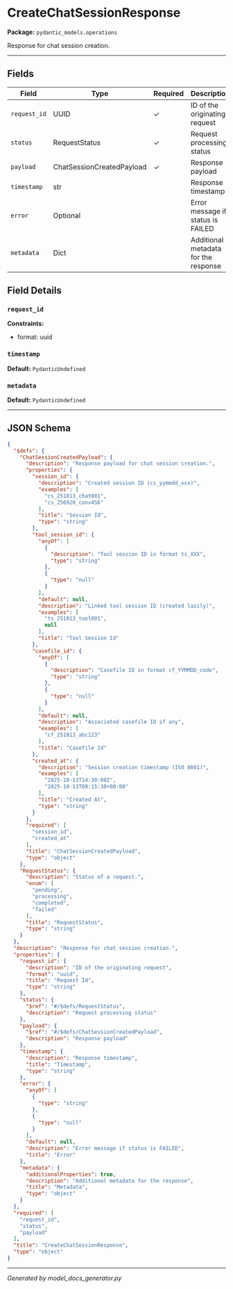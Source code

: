 # CreateChatSessionResponse

**Package:** `pydantic_models.operations`

Response for chat session creation.

---

## Fields

| Field | Type | Required | Description |
|-------|------|----------|-------------|
| `request_id` | UUID | ✓ | ID of the originating request |
| `status` | RequestStatus | ✓ | Request processing status |
| `payload` | ChatSessionCreatedPayload | ✓ | Response payload |
| `timestamp` | str |  | Response timestamp |
| `error` | Optional |  | Error message if status is FAILED |
| `metadata` | Dict |  | Additional metadata for the response |

## Field Details

### `request_id`

**Constraints:**
- format: uuid

### `timestamp`

**Default:** `PydanticUndefined`

### `metadata`

**Default:** `PydanticUndefined`

---

## JSON Schema

```json
{
  "$defs": {
    "ChatSessionCreatedPayload": {
      "description": "Response payload for chat session creation.",
      "properties": {
        "session_id": {
          "description": "Created session ID (cs_yymmdd_xxx)",
          "examples": [
            "cs_251013_chat001",
            "cs_250920_conv456"
          ],
          "title": "Session Id",
          "type": "string"
        },
        "tool_session_id": {
          "anyOf": [
            {
              "description": "Tool session ID in format ts_XXX",
              "type": "string"
            },
            {
              "type": "null"
            }
          ],
          "default": null,
          "description": "Linked tool session ID (created lazily)",
          "examples": [
            "ts_251013_tool001",
            null
          ],
          "title": "Tool Session Id"
        },
        "casefile_id": {
          "anyOf": [
            {
              "description": "Casefile ID in format cf_YYMMDD_code",
              "type": "string"
            },
            {
              "type": "null"
            }
          ],
          "default": null,
          "description": "Associated casefile ID if any",
          "examples": [
            "cf_251013_abc123"
          ],
          "title": "Casefile Id"
        },
        "created_at": {
          "description": "Session creation timestamp (ISO 8601)",
          "examples": [
            "2025-10-13T14:30:00Z",
            "2025-10-13T09:15:30+00:00"
          ],
          "title": "Created At",
          "type": "string"
        }
      },
      "required": [
        "session_id",
        "created_at"
      ],
      "title": "ChatSessionCreatedPayload",
      "type": "object"
    },
    "RequestStatus": {
      "description": "Status of a request.",
      "enum": [
        "pending",
        "processing",
        "completed",
        "failed"
      ],
      "title": "RequestStatus",
      "type": "string"
    }
  },
  "description": "Response for chat session creation.",
  "properties": {
    "request_id": {
      "description": "ID of the originating request",
      "format": "uuid",
      "title": "Request Id",
      "type": "string"
    },
    "status": {
      "$ref": "#/$defs/RequestStatus",
      "description": "Request processing status"
    },
    "payload": {
      "$ref": "#/$defs/ChatSessionCreatedPayload",
      "description": "Response payload"
    },
    "timestamp": {
      "description": "Response timestamp",
      "title": "Timestamp",
      "type": "string"
    },
    "error": {
      "anyOf": [
        {
          "type": "string"
        },
        {
          "type": "null"
        }
      ],
      "default": null,
      "description": "Error message if status is FAILED",
      "title": "Error"
    },
    "metadata": {
      "additionalProperties": true,
      "description": "Additional metadata for the response",
      "title": "Metadata",
      "type": "object"
    }
  },
  "required": [
    "request_id",
    "status",
    "payload"
  ],
  "title": "CreateChatSessionResponse",
  "type": "object"
}
```

---

*Generated by model_docs_generator.py*
